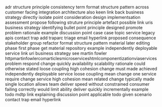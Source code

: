 adr structure principle consistency term format structure pattern across customer facing integration architecture also keen link back business strategy directly isolate point consideration design implementsation assessment propose following struture principle artefact possible link uris business strategy identifying bullet point principle designed promote problem rationale example discussion point case case topic service legacy apis contact trap add traparc triage email hyperlink proposed consequence stakeholder group refactor format structure pattern material later editing phase first phase get material repository example independently deployable service link uri business strategy see martin fowler httpmartinfowlercomarticlesmicroserviceshtmlcomponentizationviaservices problem respond change quickly availability scalability rationale could otherwise stated loose coupling high cohesion change must made achieved independently deployable service loose coupling mean change one service require change service high cohesion mean related change typically made single location allows team deliver speed without constrained consumer failing correctly would limit ability deliver quickly incrementally example todo mdtp link explaining discussion point applicable todo given scenario contact trap email hyperlink